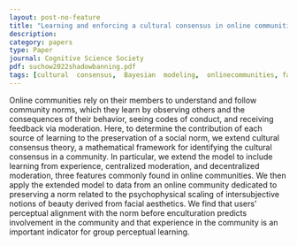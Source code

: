 ```yaml
---
layout: post-no-feature
title: "Learning and enforcing a cultural consensus in online communities"
description:
category: papers
type: Paper
journal: Cognitive Science Society
pdf: suchow2022shadowbanning.pdf
tags: [cultural  consensus,  Bayesian  modeling,  onlinecommunities, face perception]
---
```


Online communities rely on their members to understand and follow community norms, which they learn by observing others and the consequences of their behavior, seeing codes of conduct, and receiving feedback via moderation. Here, to determine the contribution of each source of learning to the preservation of a social norm, we extend cultural consensus theory, a mathematical framework for identifying the cultural consensus in a community. In particular, we extend the model to include learning from experience, centralized moderation, and decentralized moderation, three features commonly found in online communities. We then apply the extended model to data from an online community dedicated to preserving a norm related to the psychophysical scaling of intersubjective notions of beauty derived from facial aesthetics. We find that users' perceptual alignment with the norm before enculturation predicts involvement in the community and that experience in the community is an important indicator for group perceptual learning.